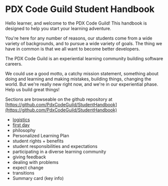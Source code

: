 PDX Code Guild Student Handbook
===============================

Hello learner, and welcome to the PDX Code Guild! This handbook is designed to help you start your learning adventure.

You're here for any number of reasons, our students come from a wide variety of backgrounds, and to pursue a wide variety of goals. The thing we have in common is that we all want to become better developers.

The PDX Code Guild is an experiential learning community building software careers. 

We could use a good motto, a catchy mission statement, something about doing and learning and making mistakes, building things, changing the world. But we're really new right now, and we're in our experiential phase. Help us build great things!

Sections are browseable on the github repository at [https://github.com/PdxCodeGuild/StudentHandbook](https://github.com/PdxCodeGuild/StudentHandbook)

* [logistics](https://github.com/PdxCodeGuild/StudentHandbook/blob/master/logistics.md)
* [first day](https://github.com/PdxCodeGuild/StudentHandbook/blob/master/firstday.md)
* philosophy
* Personalized Learning Plan
* student rights + benefits
* student responsibilities and expectations
* participating in a diverse learning community
* giving feedback
* dealing with problems
* expect change
* transitions
* Summary card (key info)
